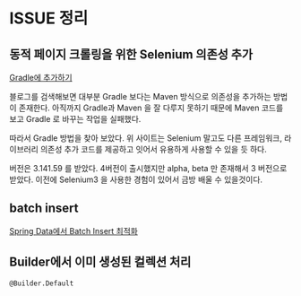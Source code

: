 # ISSUE 정리

## 동적 페이지 크롤링을 위한 Selenium 의존성 추가

[Gradle에 추가하기](https://mvnrepository.com/artifact/org.seleniumhq.selenium/selenium-java)

블로그를 검색해보면 대부분 Gradle 보다는 Maven 방식으로 의존성을 추가하는 방법이 존재한다. 아직까지 Gradle과 Maven 을 잘 다루지 못하기 때문에 Maven 코드를 보고 Gradle 로 바꾸는
작업을 실패했다.

따라서 Gradle 방법을 찾아 보았다. 위 사이트는 Selenium 말고도 다른 프레임워크, 라이브러리 의존성 추가 코드를 제공하고 잇어서 유용하게 사용할 수 있을 듯 하다.

버전은 3.141.59 를 받았다. 4버전이 출시했지만 alpha, beta 만 존재해서 3 버전으로 받았다. 이전에 Selenium3 을 사용한 경험이 있어서 금방 배울 수 있을것이다.

## batch insert

[Spring Data에서 Batch Insert 최적화](https://homoefficio.github.io/2020/01/25/Spring-Data%EC%97%90%EC%84%9C-Batch-Insert-%EC%B5%9C%EC%A0%81%ED%99%94/)

## Builder에서 이미 생성된 컬렉션 처리

`@Builder.Default`